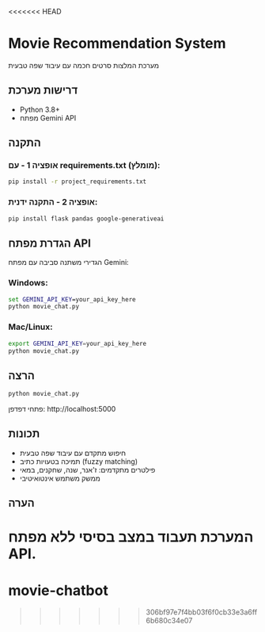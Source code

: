 <<<<<<< HEAD
# Movie Recommendation System
מערכת המלצות סרטים חכמה עם עיבוד שפה טבעית

## דרישות מערכת
- Python 3.8+
- מפתח Gemini API

## התקנה

### אופציה 1 - עם requirements.txt (מומלץ):
```bash
pip install -r project_requirements.txt
```

### אופציה 2 - התקנה ידנית:
```bash
pip install flask pandas google-generativeai
```

## הגדרת מפתח API
הגדירי משתנה סביבה עם מפתח Gemini:

### Windows:
```cmd
set GEMINI_API_KEY=your_api_key_here
python movie_chat.py
```

### Mac/Linux:
```bash
export GEMINI_API_KEY=your_api_key_here
python movie_chat.py
```

## הרצה
```bash
python movie_chat.py
```
פתחי דפדפן: http://localhost:5000

## תכונות
- חיפוש מתקדם עם עיבוד שפה טבעית
- תמיכה בטעויות כתיב (fuzzy matching)
- פילטרים מתקדמים: ז'אנר, שנה, שחקנים, במאי
- ממשק משתמש אינטואיטיבי

## הערה
המערכת תעבוד במצב בסיסי ללא מפתח API.
=======
# movie-chatbot
>>>>>>> 306bf97e7f4bb03f6f0cb33e3a6ff6b680c34e07
